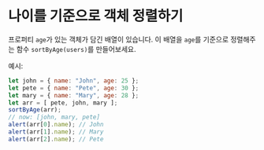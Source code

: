 # 나이를 기준으로 객체 정렬하기

프로퍼티 `age`가 있는 객체가 담긴 배열이 있습니다. 이 배열을 `age`를 기준으로 정렬해주는 함수 `sortByAge(users)`를 만들어보세요.

예시:

```js no-beautify
let john = { name: "John", age: 25 };
let pete = { name: "Pete", age: 30 };
let mary = { name: "Mary", age: 28 };
let arr = [ pete, john, mary ];
sortByAge(arr);
// now: [john, mary, pete]
alert(arr[0].name); // John
alert(arr[1].name); // Mary
alert(arr[2].name); // Pete
```

